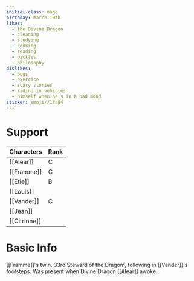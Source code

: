 ```yaml
---
initial-class: mage
birthday: march 10th
likes:
  - the Divine Dragon
  - cleaning
  - studying
  - cooking
  - reading
  - pickles
  - philosophy
dislikes:
  - bugs
  - exercise
  - scary stories
  - riding in vehicles
  - himself when he's in a bad mood
sticker: emoji//1fa84
---
```



# Support

| Characters   | Rank |
| ------------ | ---- |
| [[Alear]]    | C    |
| [[Framme]]   | C    |
| [[Etie]]     | B    |
| [[Louis]]    |      |
| [[Vander]]   | C    |
| [[Jean]]     |      |
| [[Citrinne]] |      |

# Basic Info

[[Framme]]'s twin. 33rd Steward of the Dragom, following in [[Vander]]'s footsteps. Was present when Divine Dragon [[Alear]] awoke.
